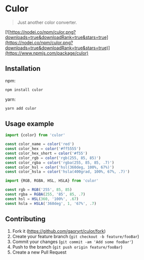 # Culor
> Just another color converter.

[![https://nodei.co/npm/culor.png?downloads=true&downloadRank=true&stars=true](https://nodei.co/npm/culor.png?downloads=true&downloadRank=true&stars=true)](https://www.npmjs.com/package/culor)

## Installation

npm:

```sh
npm install culor
```

yarn:

```sh
yarn add culor
```

## Usage example

```js
import {color} from 'culor'

const color_name = color('red')
const color_hex = color('#ff5555')
const color_hex_short = color('#f55')
const color_rgb = color('rgb(255, 85, 85)')
const color_rgba = color('rgba(255, 85, 85, .7)')
const color_hsl = color('hsl(360deg, 100%, 67%)')
const color_hsla = color('hsla(400grad, 100%, 67%, .7)')
```

```js
import {RGB, RGBA, HSL, HSLA} from 'culor'

const rgb = RGB('255', 85, 85)
const rgba = RGBA(255, '85', 85, .7)
const hsl = HSL(360, '100%', .67)
const hsla = HSLA('360deg', 1, '67%', .7)
```

## Contributing

1. Fork it (<https://github.com/gaoryrt/culor/fork>)
2. Create your feature branch (`git checkout -b feature/fooBar`)
3. Commit your changes (`git commit -am 'Add some fooBar'`)
4. Push to the branch (`git push origin feature/fooBar`)
5. Create a new Pull Request